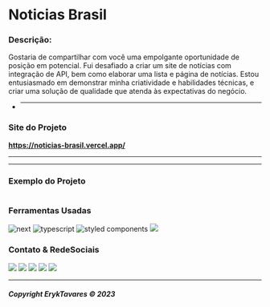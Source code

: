 # **Noticias Brasil**

### **Descrição:**

Gostaria de compartilhar com você uma empolgante oportunidade de posição em potencial. Fui desafiado a criar um site de notícias com integração de API, bem como elaborar uma lista e página de notícias. Estou entusiasmado em demonstrar minha criatividade e habilidades técnicas, e criar uma solução de qualidade que atenda às expectativas do negócio.

- ***

### **Site do Projeto**

**https://noticias-brasil.vercel.app/**

---

---

### **Exemplo do Projeto**

<img src=''>

### **Ferramentas Usadas**

<img src="https://img.shields.io/badge/next.js-000000?style=for-the-badge&logo=nextdotjs&logoColor=whit" alt="next">
<img src="https://img.shields.io/badge/TypeScript-007ACC?style=for-the-badge&logo=typescript&logoColor=white" alt="typescript">
<img src="https://img.shields.io/badge/styled--components-DB7093?style=for-the-badge&logo=styled-components&logoColor=white" alt="styled components">
<img src="https://img.shields.io/badge/Tailwind_CSS-38B2AC?style=for-the-badge&logo=tailwind-css&logoColor=white">

### **Contato & RedeSociais**

<div>
<a href='https://www.linkedin.com/in/eryktavares35/' target='_blank' rel='noopener'><img src='https://img.shields.io/badge/LinkedIn-0077B5?style=for-the-badge&logo=linkedin&logoColor=white'></a>
<a href='https://www.instagram.com/lord_eryktavares/?hl=pt-br' target='_blank'><img src='https://img.shields.io/badge/Instagram-E4405F?style=for-the-badge&logo=instagram&logoColor=white'></a>
<a href='http://api.whatsapp.com/send?phone=557591952463' target='_blank'><img src='https://img.shields.io/badge/WhatsApp-25D366?style=for-the-badge&logo=whatsapp&logoColor=white'></a>
<a href='https://discord.com/users/859431514449379358' target='_blank'><img src='https://img.shields.io/badge/-@ErykTavares%239649-4169E1?style=flat&labelColor=7289da&logo=discord&logoColor=white'></a>
<a href='https://www.youtube.com/channel/UCvLrUAMzmxB-H0iK8H7ReQg' target='_blank'><img src='https://img.shields.io/badge/YouTube-FF0000?style=for-the-badge&logo=youtube&logoColor=white'></a>
</div>

---

###### **Copyright ErykTavares © 2023**
